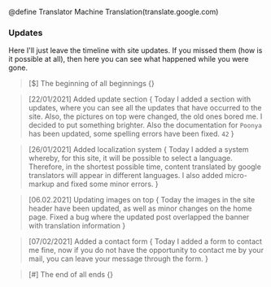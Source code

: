 @define Translator Machine Translation(translate.google.com)

### Updates
Here I'll just leave the timeline with site updates. If you missed them (how is it possible at all), then here you can see what happened while you were gone.

> [$] The beginning of all beginnings {}

> [22/01/2021] Added update section {
    Today I added a section with updates, where you can see all the updates that have occurred to the site. Also, the pictures on top were changed, the old ones bored me. I decided to put something brighter. Also the documentation for `Poonya` has been updated, some spelling errors have been fixed. `42`
}

> [26/01/2021] Added localization system {
    Today I added a system whereby, for this site, it will be possible to select a language. Therefore, in the shortest possible time, content translated by google translators will appear in different languages. I also added micro-markup and fixed some minor errors.
}

> [06.02.2021] Updating images on top {
    Today the images in the site header have been updated, as well as minor changes on the home page. Fixed a bug where the updated post overlapped the banner with translation information
}

> [07/02/2021] Added a contact form {
    Today I added a form to contact me fine, now if you do not have the opportunity to contact me by your mail, you can leave your message through the form.
}

> [#] The end of all ends {}